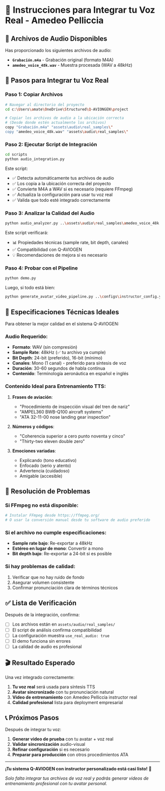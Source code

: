 # 🎤 Instrucciones para Integrar tu Voz Real - Amedeo Pelliccia

## 📁 Archivos de Audio Disponibles

Has proporcionado los siguientes archivos de audio:
- **`Grabación.m4a`** - Grabación original (formato M4A)
- **`amedeo_voice_48k.wav`** - Muestra procesada (WAV a 48kHz)

## 🚀 Pasos para Integrar tu Voz Real

### Paso 1: Copiar Archivos
```bash
# Navegar al directorio del proyecto
cd c:\Users\amate\OneDrive\Structured\Q-AVIONGEN\project

# Copiar los archivos de audio a la ubicación correcta
# (Desde donde estén actualmente los archivos)
copy "Grabación.m4a" "assets\audio\real_samples\"
copy "amedeo_voice_48k.wav" "assets\audio\real_samples\"
```

### Paso 2: Ejecutar Script de Integración
```bash
cd scripts
python audio_integration.py
```

Este script:
- ✅ Detecta automáticamente tus archivos de audio
- ✅ Los copia a la ubicación correcta del proyecto
- ✅ Convierte M4A a WAV si es necesario (requiere FFmpeg)
- ✅ Actualiza la configuración para usar tu voz real
- ✅ Valida que todo esté integrado correctamente

### Paso 3: Analizar la Calidad del Audio
```bash
python audio_analyzer.py ..\assets\audio\real_samples\amedeo_voice_48k.wav
```

Este script verificará:
- 📊 Propiedades técnicas (sample rate, bit depth, canales)
- ✅ Compatibilidad con Q-AVIOGEN
- 💡 Recomendaciones de mejora si es necesario

### Paso 4: Probar con el Pipeline
```bash
python demo.py
```

Luego, si todo está bien:
```bash
python generate_avatar_video_pipeline.py ..\configs\instructor_config.yaml ..\output
```

## 🎯 Especificaciones Técnicas Ideales

Para obtener la mejor calidad en el sistema Q-AVIOGEN:

### Audio Requerido:
- **Formato**: WAV (sin compresión)
- **Sample Rate**: 48kHz (✅ tu archivo ya cumple)
- **Bit Depth**: 24-bit (preferido), 16-bit (mínimo)
- **Canales**: Mono (1 canal) - preferido para síntesis de voz
- **Duración**: 30-60 segundos de habla continua
- **Contenido**: Terminología aeronáutica en español e inglés

### Contenido Ideal para Entrenamiento TTS:
1. **Frases de aviación**:
   - "Procedimiento de inspección visual del tren de nariz"
   - "AMPEL360 BWB-Q100 aircraft systems"
   - "ATA 32-11-00 nose landing gear inspection"

2. **Números y códigos**:
   - "Coherencia superior a cero punto noventa y cinco"
   - "Thirty-two eleven double zero"

3. **Emociones variadas**:
   - Explicando (tono educativo)
   - Enfocado (serio y atento)
   - Advertencia (cuidadoso)
   - Amigable (accesible)

## 🔧 Resolución de Problemas

### Si FFmpeg no está disponible:
```bash
# Instalar FFmpeg desde https://ffmpeg.org/
# O usar la conversión manual desde tu software de audio preferido
```

### Si el archivo no cumple especificaciones:
- **Sample rate bajo**: Re-exportar a 48kHz
- **Estéreo en lugar de mono**: Convertir a mono
- **Bit depth bajo**: Re-exportar a 24-bit si es posible

### Si hay problemas de calidad:
1. Verificar que no hay ruido de fondo
2. Asegurar volumen consistente
3. Confirmar pronunciación clara de términos técnicos

## ✅ Lista de Verificación

Después de la integración, confirma:

- [ ] Los archivos están en `assets/audio/real_samples/`
- [ ] El script de análisis confirma compatibilidad
- [ ] La configuración muestra `use_real_audio: true`
- [ ] El demo funciona sin errores
- [ ] La calidad de audio es profesional

## 🎬 Resultado Esperado

Una vez integrado correctamente:

1. **Tu voz real** será usada para síntesis TTS
2. **Avatar sincronizado** con tu pronunciación natural
3. **Video de entrenamiento** con Amedeo Pelliccia instructor real
4. **Calidad profesional** lista para deployment empresarial

## 📞 Próximos Pasos

Después de integrar tu voz:

1. **Generar video de prueba** con tu avatar + voz real
2. **Validar sincronización** audio-visual
3. **Refinar configuración** si es necesario
4. **Preparar para producción** con otros procedimientos ATA

---

**¡Tu sistema Q-AVIOGEN con instructor personalizado está casi listo!** 🎉

*Solo falta integrar tus archivos de voz real y podrás generar videos de entrenamiento profesional con tu avatar personal.*
